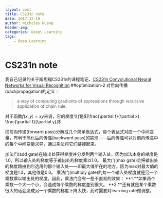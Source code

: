 ```yaml
---
layout: post
title: CS231n note
data: 2017-12-19
author: Nicholas Huang
header-img: 
categories: Deep\ Learning
tags:
    - Deep Learning
--- 
```

# CS231n note
我自己记录的关于斯坦福CS231n的课程笔记，[CS231n Convolutional Neural Networks for Visual Recognition](http://cs231n.github.io/)
##optimization-2
对后向传播(backpropagation)的定义：
>a way of computing gradients of expressions through recursive application of chain rule.

对于函数$f(x,y) = xy$来说，它的梯度$\nabla f$是$[\frac{\partial f}{\partial x}, \frac{\partial f}{\partial y}]$

把前向传递(forward pass)分解成几个简单表达式，每个表达式对应一个中间变量，有利于简化后向传递(backward pass)的实现——后向传递可以对前向传递中的每个中间变量求导，通过乘法将它们链接起来。

加法门(add gate)在输出处获得梯度并分发到两个输入处。因为加法本身的梯度是1.0，所以输入处的梯度等于输出处的梯度乘以1.0。
最大门(max gate)会把输出处的梯度路由到它选用的那个输入处——即最大值所在的地方。因为max对最大值的梯度是1.0，其他值是0.0。
乘法门(multiply gate)的每一个输入处梯度就是另一个乘数乘以输出处的梯度。因此，乘法门会有一些不直观的效果：
**1.**如果两个乘数一个大一个小，会造成每个乘数的梯度差别很大。
**2.**还有就是某个乘数很大的话会造成另一个乘数的梯度下降太快，此时需要对learning rate做调整。

